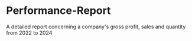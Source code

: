 # Performance-Report
 A detailed report concerning a company's gross profit, sales and quantity from 2022 to 2024
